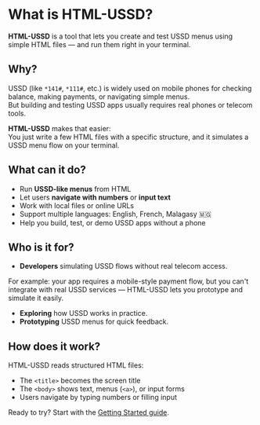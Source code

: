 # What is HTML-USSD?

**HTML-USSD** is a tool that lets you create and test USSD menus using simple HTML files — and run them right in your terminal.

## Why?

USSD (like `*141#`, `*111#`, etc.) is widely used on mobile phones for checking balance, making payments, or navigating simple menus.  
But building and testing USSD apps usually requires real phones or telecom tools.

**HTML-USSD** makes that easier:  
You just write a few HTML files with a specific structure, and it simulates a USSD menu flow on your terminal.

## What can it do?

- Run **USSD-like menus** from HTML
- Let users **navigate with numbers** or **input text**
- Work with local files or online URLs
- Support multiple languages: English, French, Malagasy 🇲🇬
- Help you build, test, or demo USSD apps without a phone

## Who is it for?

- **Developers** simulating USSD flows without real telecom access.

For example: your app requires a mobile-style payment flow, but you can't integrate with real USSD services — HTML-USSD lets you prototype and simulate it easily.

- **Exploring** how USSD works in practice.
- **Prototyping** USSD menus for quick feedback.

## How does it work?

HTML-USSD reads structured HTML files:
- The `<title>` becomes the screen title
- The `<body>` shows text, menus (`<a>`), or input forms
- Users navigate by typing numbers or filling input

Ready to try? Start with the [Getting Started guide](/getting-started).
